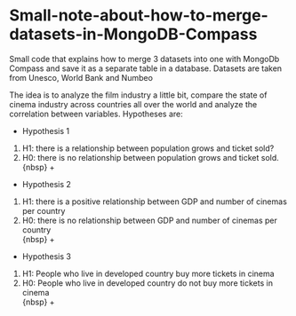 # Small-note-about-how-to-merge-datasets-in-MongoDB-Compass
Small code that explains how to merge 3 datasets into one with MongoDb Compass and save it as a separate table in a database. Datasets are taken from Unesco, World Bank and  Numbeo<br>

The idea is to analyze the film industry a little bit, compare the state of cinema industry across countries all over the world and analyze the correlation between variables. Hypotheses are:

- Hypothesis 1
1. H1: there is a relationship between population grows and ticket sold?
2. H0: there is no relationship between population grows and ticket sold.<br />
{nbsp} +

- Hypothesis 2
1. H1: there is a positive relationship between GDP and number of cinemas per country
2. H0: there is no relationship between GDP and number of cinemas per country <br />
{nbsp} +

- Hypothesis 3
1. H1: People who live in developed country buy more tickets in cinema
2. H0: People who live in developed country do not buy more tickets in cinema <br />
{nbsp} +

